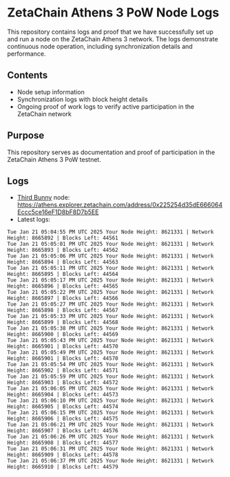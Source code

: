 # ZetaChain Athens 3 PoW Node Logs
This repository contains logs and proof that we have successfully set up and run a node on the ZetaChain Athens 3 network. The logs demonstrate continuous node operation, including synchronization details and performance.

## Contents
- Node setup information
- Synchronization logs with block height details
- Ongoing proof of work logs to verify active participation in the ZetaChain network

## Purpose
This repository serves as documentation and proof of participation in the ZetaChain Athens 3 PoW testnet.

## Logs

- [Third Bunny](https://thirdbunny.xyz/) node: https://athens.explorer.zetachain.com/address/0x225254d35dE666064Eccc5ce16eF1D8bF8D7b5EE
- Latest logs:
```
Tue Jan 21 05:04:55 PM UTC 2025 Your Node Height: 8621331 | Network Height: 8665892 | Blocks Left: 44561
Tue Jan 21 05:05:01 PM UTC 2025 Your Node Height: 8621331 | Network Height: 8665893 | Blocks Left: 44562
Tue Jan 21 05:05:06 PM UTC 2025 Your Node Height: 8621331 | Network Height: 8665894 | Blocks Left: 44563
Tue Jan 21 05:05:11 PM UTC 2025 Your Node Height: 8621331 | Network Height: 8665895 | Blocks Left: 44564
Tue Jan 21 05:05:17 PM UTC 2025 Your Node Height: 8621331 | Network Height: 8665896 | Blocks Left: 44565
Tue Jan 21 05:05:22 PM UTC 2025 Your Node Height: 8621331 | Network Height: 8665897 | Blocks Left: 44566
Tue Jan 21 05:05:27 PM UTC 2025 Your Node Height: 8621331 | Network Height: 8665898 | Blocks Left: 44567
Tue Jan 21 05:05:33 PM UTC 2025 Your Node Height: 8621331 | Network Height: 8665899 | Blocks Left: 44568
Tue Jan 21 05:05:38 PM UTC 2025 Your Node Height: 8621331 | Network Height: 8665900 | Blocks Left: 44569
Tue Jan 21 05:05:43 PM UTC 2025 Your Node Height: 8621331 | Network Height: 8665901 | Blocks Left: 44570
Tue Jan 21 05:05:49 PM UTC 2025 Your Node Height: 8621331 | Network Height: 8665901 | Blocks Left: 44570
Tue Jan 21 05:05:54 PM UTC 2025 Your Node Height: 8621331 | Network Height: 8665902 | Blocks Left: 44571
Tue Jan 21 05:05:59 PM UTC 2025 Your Node Height: 8621331 | Network Height: 8665903 | Blocks Left: 44572
Tue Jan 21 05:06:05 PM UTC 2025 Your Node Height: 8621331 | Network Height: 8665904 | Blocks Left: 44573
Tue Jan 21 05:06:10 PM UTC 2025 Your Node Height: 8621331 | Network Height: 8665905 | Blocks Left: 44574
Tue Jan 21 05:06:15 PM UTC 2025 Your Node Height: 8621331 | Network Height: 8665906 | Blocks Left: 44575
Tue Jan 21 05:06:21 PM UTC 2025 Your Node Height: 8621331 | Network Height: 8665907 | Blocks Left: 44576
Tue Jan 21 05:06:26 PM UTC 2025 Your Node Height: 8621331 | Network Height: 8665908 | Blocks Left: 44577
Tue Jan 21 05:06:31 PM UTC 2025 Your Node Height: 8621331 | Network Height: 8665909 | Blocks Left: 44578
Tue Jan 21 05:06:37 PM UTC 2025 Your Node Height: 8621331 | Network Height: 8665910 | Blocks Left: 44579
```
